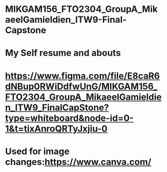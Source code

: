 # MIKGAM156_FTO2304_GroupA_MikaeelGamieldien_ITW9-Final-Capstone
# My Self resume and abouts
# https://www.figma.com/file/E8caR6dNBup0RWiDdfwUnG/MIKGAM156_FTO2304_GroupA_MikaeelGamieldien_ITW9_FinalCapStone?type=whiteboard&node-id=0-1&t=tixAnroQRTyJxjiu-0
# Used for image changes:https://www.canva.com/
